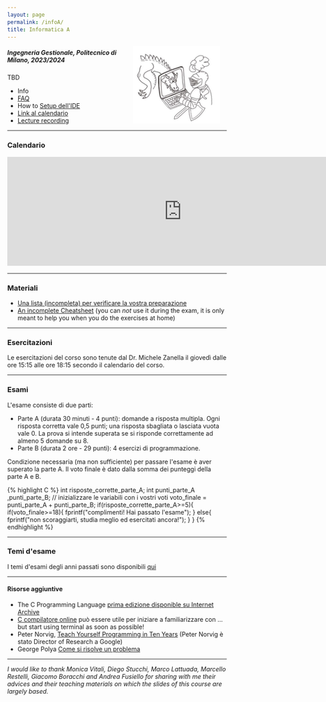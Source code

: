 ```yaml
---
layout: page
permalink: /infoA/
title: Informatica A
---
```

<img src="../assets/img/cavaliere_cs.jpg" align="right" Hspace="15" Vspace="0" 
Border="0"  width="200" height="auto">
#####   Ingegneria Gestionale, Politecnico di Milano, 2023/2024


TBD


*  Info
* [FAQ](https://polimi365-my.sharepoint.com/:b:/g/personal/10755186_polimi_it/EfUIuYh-QpJLhhDjDkA4HV8BJO2nUN5pcVSs968xa5Xzhw?e=AUJJGw) 
* How to [Setup dell'IDE](https://polimi365-my.sharepoint.com/:b:/g/personal/10755186_polimi_it/EWIYiT78wgFDujmby9coK-IBuN9afHqLVpiF4OQBrjrUHw?e=fNFich)
* [Link al calendario](https://calendar.google.com/calendar/embed?src=e309ce1d766fb4d718b79436264421b1c3dd5ec884673e920ed231cb379f9ac3%40group.calendar.google.com&ctz=Europe%2FRome)
* [Lecture recording]()

***

### Calendario

<iframe src="https://calendar.google.com/calendar/embed?height=250&wkst=1&bgcolor=%23ffffff&ctz=Europe%2FRome&showTitle=0&showNav=0&showDate=0&showPrint=0&showTabs=0&showCalendars=0&showTz=0&hl=en&mode=AGENDA&src=cXJ0am40b25jNDY1bzI4ZTdyYWxzdTBrcnNAZ3JvdXAuY2FsZW5kYXIuZ29vZ2xlLmNvbQ&color=%238E24AA" style="border-width:0" width="800" height="250" frameborder="0" scrolling="no"></iframe>

***

### Materiali

* [Una lista (incompleta) per verificare la vostra preparazione](https://docs.google.com/document/d/1IGm8rZXVTdxsjXNxhyApiEnXeCJJqnJj4EBAIzTrGFE/edit?usp=sharing)
* [An incomplete Cheatsheet](https://polimi365-my.sharepoint.com/:b:/g/personal/10755186_polimi_it/EXF4GsQN9odHjEm6teH-EpQBD02r3hRQXl7hj9bVr1obLw?e=bNKIKv) (you can *not* use it during the exam, it is only meant to help you when you do the exercises at home)

***

### Esercitazioni

Le esercitazioni del corso sono tenute dal Dr. Michele Zanella il giovedì dalle ore 15:15 alle ore 18:15 secondo il calendario del corso.

***

### Esami 

L'esame consiste di due parti:
* Parte A (durata 30 minuti - 4 punti): domande a risposta multipla. Ogni risposta corretta vale 0,5 punti; una risposta sbagliata o lasciata vuota vale 0. La prova si intende superata se si risponde correttamente ad almeno 5 domande su 8. 
* Parte B (durata 2 ore - 29 punti): 4 esercizi di programmazione.

Condizione necessaria (ma non sufficiente) per passare l'esame è aver superato la parte A.  Il voto finale è dato dalla somma dei punteggi della parte A e B.

{% highlight C %}
int risposte_corrette_parte_A;
int punti_parte_A ,punti_parte_B;
// inizializzare le variabili con i vostri voti
voto_finale = punti_parte_A + punti_parte_B;
if(risposte_corrette_parte_A>=5){
    if(voto_finale>=18){
        fprintf("complimenti! Hai passato l'esame");
    }
    else{
        fprintf("non scoraggiarti, studia meglio ed esercitati ancora!");
    }
}
{% endhighlight %}

***
### Temi d'esame

I temi d'esami degli anni passati sono disponibili [qui](https://polimi365-my.sharepoint.com/:f:/g/personal/10755186_polimi_it/EoqBf6kpCkhEg0mr3tjv7J0BpolR6VzGWB5FNBaO2uRRZA?e=W91r6P)

***

####  Risorse aggiuntive 

* The C Programming Language [prima edizione disponible su Internet Archive](https://archive.org/details/TheCProgrammingLanguageFirstEdition)
* [C compilatore online](https://repl.it/languages/c) può essere utile per iniziare a familiarizzare con ... but start using terminal as soon as possible!
* Peter Norvig, [Teach Yourself Programming in Ten Years](http://norvig.com/21-days.html) (Peter Norvig è stato Director of Research a Google)
* George Polya [Come si risolve un problema](https://math.hawaii.edu/home/pdf/putnam/PolyaHowToSolveIt.pdf)

*** 

*I would like to thank Monica Vitali, Diego Stucchi, Marco Lattuada, Marcello Restelli, Giacomo Boracchi and Andrea Fusiello for sharing with me their advices and their teaching materials on which the slides of this course are largely based.*


